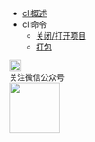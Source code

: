 * [cli概述](/cli/README.md)
* cli命令
    * [关闭/打开项目](/cli/project.md)
    * [打包](/cli/pack.md)
<div class="contact-box">
  <div class="contact-item">
    <img src="//img-cdn-qiniu.dcloud.net.cn/uniapp/doc/weixin@2x.png" width="20" height="20"/>
    <div class="contact-smg">
        <div>关注微信公众号</div>
        <img src="https://img-cdn-qiniu.dcloud.net.cn/uniapp/doc/weixin.jpg" width="90" height="90"/>
    </div>
  </div>
</div>
